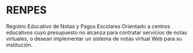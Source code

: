 # RENPES
Registro Educativo de Notas y Pagos Escolares
Orientado a centros educativos cuyo presupuesto no alcanza para contratar servicios de notas virtuales, o desean implementar un sistema de notas virtual Web para su institución. 
